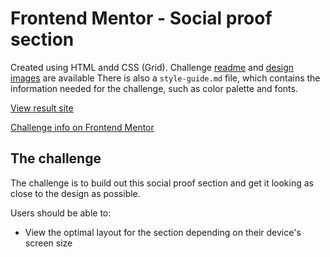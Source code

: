 # Frontend Mentor - Social proof section

Created using HTML andd CSS (Grid).
Challenge [readme](./readme-challenge.md/) and [design images](./design/) are available
There is also a `style-guide.md` file, which contains the information needed for the challenge, such as color palette and fonts.

[View result site](https://srikant-n.github.io/fm-social-proof-section/index.html)

[Challenge info on Frontend Mentor](https://www.frontendmentor.io/challenges/social-proof-section-6e0qTv_bA)

## The challenge

The challenge is to build out this social proof section and get it looking as close to the design as possible.

Users should be able to:

- View the optimal layout for the section depending on their device's screen size
